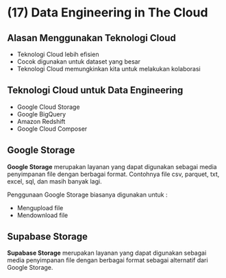 # (17) Data Engineering in The Cloud

## Alasan Menggunakan Teknologi Cloud
- Teknologi Cloud lebih efisien
- Cocok digunakan untuk dataset yang besar
- Teknologi Cloud memungkinkan kita untuk melakukan kolaborasi

## Teknologi Cloud untuk Data Engineering
- Google Cloud Storage
- Google BigQuery
- Amazon Redshift
- Google Cloud Composer

## Google Storage
**Google Storage** merupakan layanan yang dapat digunakan sebagai media penyimpanan file dengan berbagai format. Contohnya file csv, parquet, txt, excel, sql, dan masih banyak lagi.  

Penggunaan Google Storage biasanya digunakan untuk :
- Mengupload file
- Mendownload file

## Supabase Storage
**Supabase Storage** merupakan layanan yang dapat digunakan sebagai media penyimpanan file dengan berbagai format sebagai alternatif dari Google Storage. 